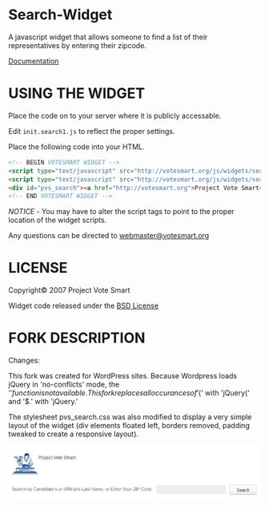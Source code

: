 Search-Widget
=============

A javascript widget that allows someone to find a list of their representatives by entering their zipcode.

[Documentation](http://api.votesmart.org/docs/widgets/)

USING THE WIDGET
================
Place the code on to your server where it is publicly accessable.

Edit `init.search1.js` to reflect the proper settings.

Place the following code into your HTML.

```html
<!-- BEGIN VOTESMART WIDGET -->
<script type="text/javascript" src="http://votesmart.org/js/widgets/search/js/jquery-1.2.js"></script>
<script type="text/javascript" src="http://votesmart.org/js/widgets/search/js/init.search1.js"></script>
<div id="pvs_search"><a href="http://votesmart.org">Project Vote Smart</a> - Search Candidates, Elections and Officials<br /><br />Javascript must be enabled.</div>
<!-- END VOTESMART WIDGET -->
```

_NOTICE_ - You may have to alter the script tags to point to the proper location of the widget scripts.

Any questions can be directed to webmaster@votesmart.org

LICENSE
=======
Copyright&copy; 2007 Project Vote Smart

Widget code released under the [BSD License](http://www.opensource.org/licenses/bsd-license.php)

FORK DESCRIPTION
================
Changes:

This fork was created for WordPress sites. Because Wordpress loads jQuery in 'no-conflicts' mode, the '$' function is not available. This fork replaces all occurances of '$(' with 'jQuery(' and '$.' with 'jQuery.'

The stylesheet pvs_search.css was also modified to display a very simple layout of the widget (div elements floated left, borders removed, padding tweaked to create a responsive layout).

![Screenshot of modified widget](./screenshot.jpg)


